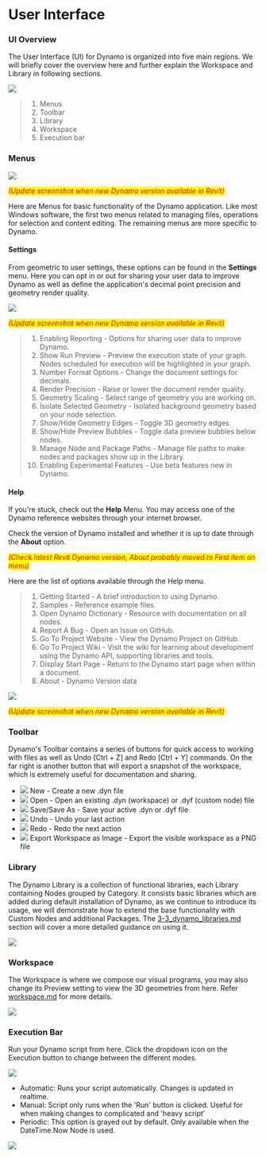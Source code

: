 # User Interface

### UI Overview

The User Interface (UI) for Dynamo is organized into five main regions. We will briefly cover the overview here and further explain the Workspace and Library in following sections.

![](<../.gitbook/assets/user interface - ui (2).jpg>)

> 1. Menus
> 2. Toolbar
> 3. Library
> 4. Workspace
> 5. Execution bar

### Menus

![](<../.gitbook/assets/user interface - menu.jpg>)

_<mark style="color:red;">(Update screenshot when new Dynamo version available in Revit)</mark>_

Here are Menus for basic functionality of the Dynamo application. Like most Windows software, the first two menus related to managing files, operations for selection and content editing. The remaining menus are more specific to Dynamo.

#### Settings

From geometric to user settings, these options can be found in the **Settings** menu. Here you can opt in or out for sharing your user data to improve Dynamo as well as define the application's decimal point precision and geometry render quality.

![](../.gitbook/assets/image.png)

_<mark style="color:red;">(Update screenshot when new Dynamo version available in Revit)</mark>_

> 1. Enabling Reporting - Options for sharing user data to improve Dynamo.
> 2. Show Run Preview - Preview the execution state of your graph. Nodes scheduled for execution will be highlighted in your graph.
> 3. Number Format Options - Change the document settings for decimals.
> 4. Render Precision - Raise or lower the document render quality.
> 5. Geometry Scaling - Select range of geometry you are working on.
> 6. Isolate Selected Geometry - Isolated background geometry based on your node selection.
> 7. Show/Hide Geometry Edges - Toggle 3D geometry edges.
> 8. Show/Hide Preview Bubbles - Toggle data preview bubbles below nodes.
> 9. Manage Node and Package Paths - Manage file paths to make nodes and packages show up in the Library.
> 10. Enabling Experimental Features - Use beta features new in Dynamo.

#### Help

If you're stuck, check out the **Help** Menu. You may access one of the Dynamo reference websites through your internet browser.

Check the version of Dynamo installed and whether it is up to date through the **About** option.

_<mark style="color:red;">(Check latest Revit Dynamo version, About probably moved to First item on menu)</mark>_

Here are the list of options available through the Help menu.

> 1. Getting Started - A brief introduction to using Dynamo.
> 2. Samples - Reference example files.
> 3. Open Dynamo Dictionary - Resource with documentation on all nodes.
> 4. Report A Bug - Open an Issue on GitHub.
> 5. Go To Project Website - View the Dynamo Project on GitHub.
> 6. Go To Project Wiki - Visit the wiki for learning about development using the Dynamo API, supporting libraries and tools.
> 7. Display Start Page - Return to the Dynamo start page when within a document.
> 8. About - Dynamo Version data

![](../.gitbook/assets/image.png)

_<mark style="color:red;">(Update screenshot when new Dynamo version available in Revit)</mark>_

### Toolbar

Dynamo's Toolbar contains a series of buttons for quick access to working with files as well as Undo \[Ctrl + Z] and Redo \[Ctrl + Y] commands. On the far right is another button that will export a snapshot of the workspace, which is extremely useful for documentation and sharing.

* ![](<../.gitbook/assets/user interface - new file.jpg>) New - Create a new .dyn file
* ![](<../.gitbook/assets/user interface - open (1).jpg>) Open - Open an existing .dyn (workspace) or .dyf (custom node) file
* ![](<../.gitbook/assets/user interface - save.jpg>) Save/Save As - Save your active .dyn or .dyf file
* ![](<../.gitbook/assets/user interface - undo.jpg>) Undo - Undo your last action
* ![](<../.gitbook/assets/user interface - redo.jpg>) Redo - Redo the next action
* ![](<../.gitbook/assets/user interface - screenshot.jpg>) Export Workspace as Image - Export the visible workspace as a PNG file

### Library

The Dynamo Library is a collection of functional libraries, each Library containing Nodes grouped by Category. It consists basic libraries which are added during default installation of Dynamo, as we continue to introduce its usage, we will demonstrate how to extend the base functionality with Custom Nodes and additional Packages. The [3-3\_dynamo\_libraries.md](3-3\_dynamo\_libraries.md "mention") section will cover a more detailed guidance on using it.

![](<../.gitbook/assets/user interface - library.gif>)

### Workspace

The Workspace is where we compose our visual programs, you may also change its Preview setting to view the 3D geometries from here. Refer [workspace.md](workspace.md "mention") for more details.

![](<../.gitbook/assets/user interface - workspace (1).gif>)

### Execution Bar

Run your Dynamo script from here. Click the dropdown icon on the Execution button to change between the different modes.

![](<../.gitbook/assets/user interface - execution bar.gif>)

* Automatic: Runs your script automatically. Changes is updated in realtime.
* Manual: Script only runs when the 'Run' button is clicked. Useful for when making changes to complicated and 'heavy script'
* Periodic: This option is grayed out by default. Only available when the DateTime.Now Node is used.

![](<../.gitbook/assets/user interface - execution bar DateTime node.jpg>)

